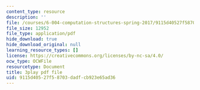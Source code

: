 ```yaml
---
content_type: resource
description: ''
file: /courses/6-004-computation-structures-spring-2017/9115d40527f58703dadfcb923e65ad36_Z3-WzUhl9nQ.pdf
file_size: 12952
file_type: application/pdf
hide_download: true
hide_download_original: null
learning_resource_types: []
license: https://creativecommons.org/licenses/by-nc-sa/4.0/
ocw_type: OCWFile
resourcetype: Document
title: 3play pdf file
uid: 9115d405-27f5-8703-dadf-cb923e65ad36
---
```

